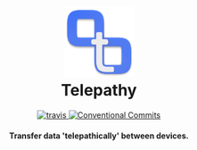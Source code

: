 <h1 align="center">
  <br>
  <a
    href="https://telepathy.app"
  >
    <img
      src="https://raw.githubusercontent.com/hvoecking/telepathy/master/logo.png"
      alt="Telepahty"
      width="125"
    ></a>
  <br>
  Telepathy <!-- %%VERSION%% -->
  <br>
</h1>

<p align="center">
  <a
    href="https://travis-ci.org/hvoecking/telepathy"
  >
    <img
      src="https://travis-ci.org/hvoecking/telepathy.svg?branch=master"
      alt="travis"
    >
  </a>
  <a
    href="https://conventionalcommits.org"
  >
    <img
      src="https://img.shields.io/badge/Conventional%20Commits-1.0.0-yellow.svg"
      alt="Conventional Commits"
    >
  </a>
</p>

<h4
  align="center"
>
  Transfer data 'telepathically' between devices.
</h4>
